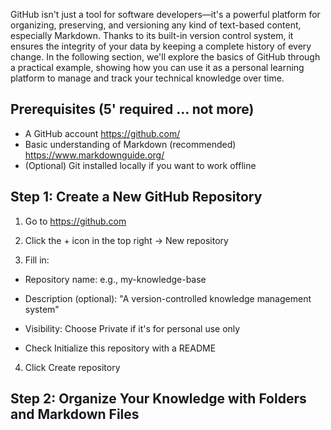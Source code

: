 GitHub isn't just a tool for software developers—it's a powerful platform for organizing, preserving, and versioning any kind of text-based content, especially Markdown. Thanks to its built-in version control system, it ensures the integrity of your data by keeping a complete history of every change. In the following section, we'll explore the basics of GitHub through a practical example, showing how you can use it as a personal learning platform to manage and track your technical knowledge over time.

## Prerequisites (5' required ... not more) ##
- A GitHub account https://github.com/
- Basic understanding of Markdown (recommended) https://www.markdownguide.org/
- (Optional) Git installed locally if you want to work offline

## Step 1: Create a New GitHub Repository ##
1. Go to https://github.com

2. Click the + icon in the top right → New repository

3. Fill in:

- Repository name: e.g., my-knowledge-base

- Description (optional): "A version-controlled knowledge management system"

- Visibility: Choose Private if it's for personal use only

- Check Initialize this repository with a README

4. Click Create repository

## Step 2: Organize Your Knowledge with Folders and Markdown Files ##
